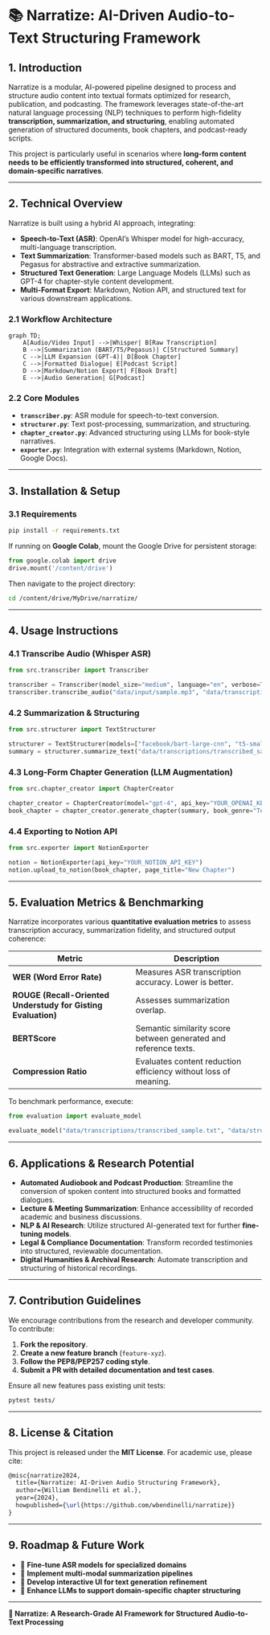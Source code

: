 # 📚 Narratize: AI-Driven Audio-to-Text Structuring Framework

## **1. Introduction**
Narratize is a modular, AI-powered pipeline designed to process and structure audio content into textual formats optimized for research, publication, and podcasting. The framework leverages state-of-the-art natural language processing (NLP) techniques to perform high-fidelity **transcription, summarization, and structuring**, enabling automated generation of structured documents, book chapters, and podcast-ready scripts.

This project is particularly useful in scenarios where **long-form content needs to be efficiently transformed into structured, coherent, and domain-specific narratives**.

---

## **2. Technical Overview**
Narratize is built using a hybrid AI approach, integrating:
- **Speech-to-Text (ASR)**: OpenAI’s Whisper model for high-accuracy, multi-language transcription.
- **Text Summarization**: Transformer-based models such as BART, T5, and Pegasus for abstractive and extractive summarization.
- **Structured Text Generation**: Large Language Models (LLMs) such as GPT-4 for chapter-style content development.
- **Multi-Format Export**: Markdown, Notion API, and structured text for various downstream applications.

### **2.1 Workflow Architecture**
```mermaid
graph TD;
    A[Audio/Video Input] -->|Whisper| B[Raw Transcription]
    B -->|Summarization (BART/T5/Pegasus)| C[Structured Summary]
    C -->|LLM Expansion (GPT-4)| D[Book Chapter]
    C -->|Formatted Dialogue| E[Podcast Script]
    D -->|Markdown/Notion Export| F[Book Draft]
    E -->|Audio Generation| G[Podcast]
```

### **2.2 Core Modules**
- **`transcriber.py`**: ASR module for speech-to-text conversion.
- **`structurer.py`**: Text post-processing, summarization, and structuring.
- **`chapter_creator.py`**: Advanced structuring using LLMs for book-style narratives.
- **`exporter.py`**: Integration with external systems (Markdown, Notion, Google Docs).

---

## **3. Installation & Setup**

### **3.1 Requirements**
```bash
pip install -r requirements.txt
```

If running on **Google Colab**, mount the Google Drive for persistent storage:
```python
from google.colab import drive
drive.mount('/content/drive')
```
Then navigate to the project directory:
```bash
cd /content/drive/MyDrive/narratize/
```

---

## **4. Usage Instructions**

### **4.1 Transcribe Audio (Whisper ASR)**
```python
from src.transcriber import Transcriber

transcriber = Transcriber(model_size="medium", language="en", verbose=True)
transcriber.transcribe_audio("data/input/sample.mp3", "data/transcriptions/transcribed_sample.txt")
```

### **4.2 Summarization & Structuring**
```python
from src.structurer import TextStructurer

structurer = TextStructurer(models=["facebook/bart-large-cnn", "t5-small"], verbose=True)
summary = structurer.summarize_text("data/transcriptions/transcribed_sample.txt", model="facebook/bart-large-cnn")
```

### **4.3 Long-Form Chapter Generation (LLM Augmentation)**
```python
from src.chapter_creator import ChapterCreator

chapter_creator = ChapterCreator(model="gpt-4", api_key="YOUR_OPENAI_KEY")
book_chapter = chapter_creator.generate_chapter(summary, book_genre="Technical Writing")
```

### **4.4 Exporting to Notion API**
```python
from src.exporter import NotionExporter

notion = NotionExporter(api_key="YOUR_NOTION_API_KEY")
notion.upload_to_notion(book_chapter, page_title="New Chapter")
```

---

## **5. Evaluation Metrics & Benchmarking**
Narratize incorporates various **quantitative evaluation metrics** to assess transcription accuracy, summarization fidelity, and structured output coherence:

| **Metric**              | **Description** |
|------------------------|--------------------------------------------------------------------|
| **WER (Word Error Rate)** | Measures ASR transcription accuracy. Lower is better.          |
| **ROUGE (Recall-Oriented Understudy for Gisting Evaluation)** | Assesses summarization overlap. |
| **BERTScore**          | Semantic similarity score between generated and reference texts. |
| **Compression Ratio**  | Evaluates content reduction efficiency without loss of meaning.  |

To benchmark performance, execute:
```python
from evaluation import evaluate_model

evaluate_model("data/transcriptions/transcribed_sample.txt", "data/structured_text/structured_sample.txt")
```

---

## **6. Applications & Research Potential**
- **Automated Audiobook and Podcast Production**: Streamline the conversion of spoken content into structured books and formatted dialogues.
- **Lecture & Meeting Summarization**: Enhance accessibility of recorded academic and business discussions.
- **NLP & AI Research**: Utilize structured AI-generated text for further **fine-tuning models**.
- **Legal & Compliance Documentation**: Transform recorded testimonies into structured, reviewable documentation.
- **Digital Humanities & Archival Research**: Automate transcription and structuring of historical recordings.

---

## **7. Contribution Guidelines**
We encourage contributions from the research and developer community. To contribute:
1. **Fork the repository**.
2. **Create a new feature branch** (`feature-xyz`).
3. **Follow the PEP8/PEP257 coding style**.
4. **Submit a PR with detailed documentation and test cases**.

Ensure all new features pass existing unit tests:
```bash
pytest tests/
```

---

## **8. License & Citation**
This project is released under the **MIT License**.
For academic use, please cite:
```latex
@misc{narratize2024,
  title={Narratize: AI-Driven Audio Structuring Framework},
  author={William Bendinelli et al.},
  year={2024},
  howpublished={\url{https://github.com/wbendinelli/narratize}}
}
```

---

## **9. Roadmap & Future Work**
- 📌 **Fine-tune ASR models for specialized domains**
- 📌 **Implement multi-modal summarization pipelines**
- 📌 **Develop interactive UI for text generation refinement**
- 📌 **Enhance LLMs to support domain-specific chapter structuring**

---

**🚀 Narratize: A Research-Grade AI Framework for Structured Audio-to-Text Processing**
